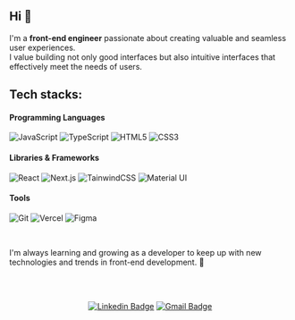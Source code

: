 ## Hi 👐

<p>
  I'm a <b>front-end engineer</b> passionate about creating valuable and seamless user experiences.
  <br>
  I value building not only good interfaces but also intuitive interfaces that effectively meet the needs of users.
</p>

## Tech stacks:

#### Programming Languages
  ![JavaScript](https://img.shields.io/badge/JavaScript-F7DF1E?style=for-the-badge&logo=JavaScript&logoColor=white) ![TypeScript](https://img.shields.io/badge/TypeScript-007ACC?style=for-the-badge&logo=typescript&logoColor=white) ![HTML5](https://img.shields.io/badge/HTML5-E34F26?style=for-the-badge&logo=html5&logoColor=white) ![CSS3](https://img.shields.io/badge/CSS3-1572B6?style=for-the-badge&logo=css3&logoColor=white)

#### Libraries & Frameworks
  ![React](https://img.shields.io/badge/React-20232A?style=for-the-badge&logo=react&logoColor=61DAFB) ![Next.js](https://img.shields.io/badge/Next.js-000?logo=nextdotjs&logoColor=fff&style=for-the-badge) ![TainwindCSS](https://img.shields.io/badge/Tailwind_CSS-38B2AC?style=for-the-badge&logo=tailwind-css&logoColor=white) ![Material UI](https://img.shields.io/badge/Material--UI-0081CB?style=for-the-badge&logo=material-ui&logoColor=white)

#### Tools
  ![Git](https://img.shields.io/badge/GIT-E44C30?style=for-the-badge&logo=git&logoColor=white) ![Vercel](https://img.shields.io/badge/Vercel-000000?style=for-the-badge&logo=vercel&logoColor=white) ![Figma](https://img.shields.io/badge/Figma-F24E1E?style=for-the-badge&logo=figma&logoColor=white)

<br>

<p>
  I'm always learning and growing as a developer to keep up with new technologies and trends in front-end development. 🚀
</p>

<br>
<br>

  <div align=center>
    
  [![Linkedin Badge](https://img.shields.io/badge/-LinkedIn-blue?style=flat-square&logo=Linkedin&logoColor=white&link=www.linkedin.com/in/yeseul-shin/)](https://www.linkedin.com/in/yeseul-shin/)
  [![Gmail Badge](https://img.shields.io/badge/Gmail-d14836?style=flat-square&logo=Gmail&logoColor=white&link=mailto:yeseul5611@gmail.com)](mailto:yeseul5611@gmail.com)
  </div>

<br>

  
